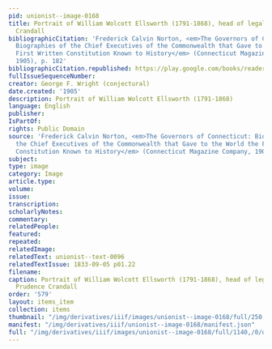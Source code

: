 ```yaml
---
pid: unionist--image-0168
title: Portrait of William Wolcott Ellsworth (1791-1868), head of legal team for Prudence
  Crandall
bibliographicCitation: 'Frederick Calvin Norton, <em>The Governors of Connecticut:
  Biographies of the Chief Executives of the Commonwealth that Gave to the World the
  First Written Constitution Known to History</em> (Connecticut Magazine Company,
  1905), p. 182'
bibliographicCitation.republished: https://play.google.com/books/reader?id=cyQWAAAAYAAJ&pg=GBS.PA180-IA2&hl=en
fullIssueSequenceNumber: 
creator: George F. Wright (conjectural)
date.created: '1905'
description: Portrait of William Wolcott Ellsworth (1791-1868)
language: English
publisher: 
IsPartOf: 
rights: Public Domain
source: 'Frederick Calvin Norton, <em>The Governors of Connecticut: Biographies of
  the Chief Executives of the Commonwealth that Gave to the World the First Written
  Constitution Known to History</em> (Connecticut Magazine Company, 1905), p. 182'
subject: 
type: image
category: Image
article.type: 
volume: 
issue: 
transcription: 
scholarlyNotes: 
commentary: 
relatedPeople: 
featured: 
repeated: 
relatedImage: 
relatedText: unionist--text-0096
relatedTextIssue: 1833-09-05 p01.22
filename: 
caption: Portrait of William Wolcott Ellsworth (1791-1868), head of legal team for
  Prudence Crandall
order: '579'
layout: items_item
collection: items
thumbnail: "/img/derivatives/iiif/images/unionist--image-0168/full/250,/0/default.jpg"
manifest: "/img/derivatives/iiif/unionist--image-0168/manifest.json"
full: "/img/derivatives/iiif/images/unionist--image-0168/full/1140,/0/default.jpg"
---
```

